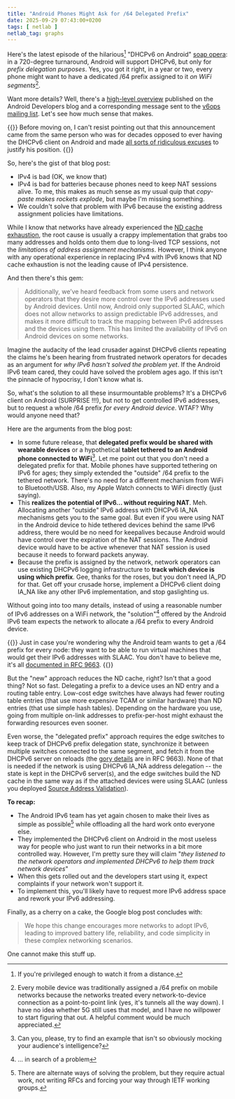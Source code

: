 ```yaml
---
title: "Android Phones Might Ask for /64 Delegated Prefix"
date: 2025-09-29 07:43:00+0200
tags: [ netlab ]
netlab_tag: graphs
---
```

Here's the latest episode of the hilarious[^WFAD] "DHCPv6 on Android" [soap opera](/2021/10/dhcpv6-matters/): in a 720-degree turnaround, Android will support DHCPv6, but only for *prefix delegation purposes*. Yes, you got it right, in a year or two, every phone might want to have a dedicated /64 prefix assigned to it *on WiFi segments*[^MPFX].

[^WFAD]: If you're privileged enough to watch it from a distance.

[^MPFX]: Every mobile device was traditionally assigned a /64 prefix on mobile networks because the networks treated every network-to-device connection as a point-to-point link (yes, it's tunnels all the way down). I have no idea whether 5G still uses that model, and I have no willpower to start figuring that out. A helpful comment would be much appreciated.

Want more details? Well, there's a [high-level overview](https://android-developers.googleblog.com/2025/09/simplifying-advanced-networking-with.html) published on the Android Developers blog and a corresponding message sent to the [v6ops mailing list](https://mailarchive.ietf.org/arch/msg/v6ops/Sq5TadeSsMQ-0uEWrdem3A1wDh0/). Let's see how much sense that makes.
<!--more-->
{{<note warn>}}
Before moving on, I can't resist pointing out that this announcement came from the same person who was for decades opposed to ever having the DHCPv6 client on Android and made [all sorts of ridiculous excuses](/2021/10/ipv6-multiple-addresses-per-interface/) to justify his position.
{{</note>}}

So, here's the gist of that blog post:

* IPv4 is bad (OK, we know that)
* IPv4 is bad for batteries because phones need to keep NAT sessions alive. To me, this makes as much sense as my usual quip that *copy-paste makes rockets explode*, but maybe I'm missing something.
* We couldn't solve that problem with IPv6 because the existing address assignment policies have limitations.

While I know that networks have already experienced the [ND cache exhaustion](/2024/04/ipv6-slaac-unintended-consequences/), the root cause is usually a crappy implementation that grabs too many addresses and holds onto them due to long-lived TCP sessions, not the *limitations of address assignment mechanisms*. However, I think anyone with any operational experience in replacing IPv4 with IPv6 knows that ND cache exhaustion is not the leading cause of IPv4 persistence.

And then there's this gem:

> Additionally, we’ve heard feedback from some users and network operators that they desire more control over the IPv6 addresses used by Android devices. Until now, Android only supported SLAAC, which does not allow networks to assign predictable IPv6 addresses, and makes it more difficult to track the mapping between IPv6 addresses and the devices using them. This has limited the availability of IPv6 on Android devices on some networks.

Imagine the audacity of the lead crusader against DHCPv6 clients repeating the claims he's been hearing from frustrated network operators for decades as an argument for *why IPv6 hasn't solved the problem yet*. If the Android IPv6 team cared, they could have solved the problem ages ago. If this isn't the pinnacle of hypocrisy, I don't know what is.

So, what's the solution to all these insurmountable problems? It's a DHCPv6 client on Android (SURPRISE !!!), but not to get controlled IPv6 addresses, but to request a whole /64 prefix *for every Android device*. WTAF? Why would anyone need that?

Here are the arguments from the blog post:

* In some future release, that **delegated prefix would be shared with wearable devices** or a hypothetical **tablet tethered to an Android phone connected to WiFi**[^MAI]. Let me point out that you don't need a delegated prefix for that. Mobile phones have supported tethering on IPv6 for ages; they simply extended the "outside" /64 prefix to the tethered network. There's no need for a different mechanism from WiFi to Bluetooth/USB. Also, my Apple Watch connects to WiFi directly (just saying).
* This **realizes the potential of IPv6... without requiring NAT**. Meh. Allocating another "outside" IPv6 address with DHCPv6 IA_NA mechanisms gets you to the same goal. But even if you were using NAT in the Android device to hide tethered devices behind the same IPv6 address, there would be no need for keepalives because Android would have control over the expiration of the NAT sessions. The Android device would have to be active whenever that NAT session is used because it needs to forward packets anyway.
* Because the prefix is assigned by the network, network operators can use existing DHCPv6 logging infrastructure to **track which device is using which prefix**. Gee, thanks for the roses, but you don't need IA_PD for that. Get off your crusade horse, implement a DHCPv6 client doing IA_NA like any other IPv6 implementation, and stop gaslighting us.

[^MAI]: Can you, please, try to find an example that isn't so obviously mocking your audience's intelligence?

Without going into too many details, instead of using a reasonable number of IPv6 addresses on a WiFi network, the "solution"[^ISOFAP] offered by the Android IPv6 team expects the network to allocate a /64 prefix to every Android device.

[^ISOFAP]: ... in search of a problem

{{<note>}}
Just in case you're wondering why the Android team wants to get a /64 prefix for every node: they want to be able to run virtual machines that would get their IPv6 addresses with SLAAC. You don't have to believe me, it's all [documented in RFC 9663](https://datatracker.ietf.org/doc/html/rfc9663#name-prefix-length-consideration).
{{</note>}}

But the "new" approach reduces the ND cache, right? Isn't that a good thing? Not so fast. Delegating a prefix to a device uses an ND entry and a routing table entry. Low-cost edge switches have always had fewer routing table entries (that use more expensive TCAM or similar hardware) than ND entries (that use simple hash tables). Depending on the hardware you use, going from multiple on-link addresses to prefix-per-host might exhaust the forwarding resources even sooner.

Even worse, the "delegated prefix" approach requires the edge switches to keep track of DHCPv6 prefix delegation state, synchronize it between multiple switches connected to the same segment, and fetch it from the DHCPv6 server on reloads (the [gory details](https://datatracker.ietf.org/doc/html/rfc9663#section-6.2) are in RFC 9663). None of that is needed if the network is using DHCPv6 IA_NA address delegation -- the state is kept in the DHCPv6 server(s), and the edge switches build the ND cache in the same way as if the attached devices were using SLAAC (unless you deployed [Source Address Validation](https://datatracker.ietf.org/doc/html/rfc6959)).

**To recap:** 

* The Android IPv6 team has yet again chosen to make their lives as simple as possible[^AWSP] while offloading all the hard work onto everyone else.
* They implemented the DHCPv6 client on Android in the most useless way for people who just want to run their networks in a bit more controlled way. However, I'm pretty sure they will claim "*they listened to the network operators and implemented DHCPv6 to help them track network devices*"
* When this gets rolled out and the developers start using it, expect complaints if your network won't support it.
* To implement this, you'll likely have to request more IPv6 address space and rework your IPv6 addressing.

[^AWSP]: There are alternate ways of solving the problem, but they require actual work, not writing RFCs and forcing your way through IETF working groups.

Finally, as a cherry on a cake, the Google blog post concludes with:

> We hope this change encourages more networks to adopt IPv6, leading to improved battery life, reliability, and code simplicity in these complex networking scenarios.

One cannot make this stuff up.
